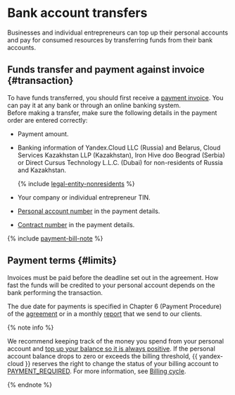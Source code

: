 # Bank account transfers

Businesses and individual entrepreneurs can top up their personal accounts and pay for consumed resources by transferring funds from their bank accounts.

## Funds transfer and payment against invoice {#transaction}

To have funds transferred, you should first receive a [payment invoice](../concepts/bill.md). You can pay it at any bank or through an online banking system.<br/>Before making a transfer, make sure the following details in the payment order are entered correctly:


* Payment amount.
* Banking information of Yandex.Cloud LLC (Russia) and Belarus, Cloud Services Kazakhstan LLP (Kazakhstan), Iron Hive doo Beograd (Serbia) or Direct Cursus Technology L.L.C. (Dubai) for non-residents of Russia and Kazakhstan.

  {% include [legal-entity-nonresidents](../../_includes/billing/legal-entity-nonresidents.md) %}

* Your company or individual entrepreneur TIN.
* [Personal account number](../concepts/personal-account.md#id) in the payment details.
* [Contract number](../concepts/contract.md) in the payment details.

{% include [payment-bill-note](../_includes/payment-bill-note.md) %}



## Payment terms {#limits}

Invoices must be paid before the deadline set out in the agreement. How fast the funds will be credited to your personal account depends on the bank performing the transaction.

The due date for payments is specified in Chapter 6 (Payment Procedure) of the [agreement](../concepts/contract.md) or in a monthly [report](../concepts/act.md#report-of-completion) that we send to our clients.


{% note info %}

We recommend keeping track of the money you spend from your personal account and [top up your balance so it is always positive](../operations/pay-the-bill.md). If the personal account balance drops to zero or exceeds the billing threshold, {{ yandex-cloud }} reserves the right to change the status of your billing account to [PAYMENT_REQUIRED](../concepts/billing-account-statuses.md#conditions). For more information, see [Billing cycle](../payment/billing-cycle-business.md).

{% endnote %}


